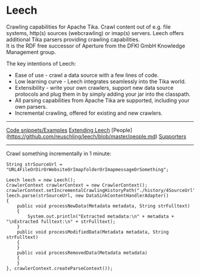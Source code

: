 Leech
=====

Crawling capabilities for Apache Tika. Crawl content out of e.g. file systems, http(s) sources (webcrawling) or imap(s) servers. Leech offers additional Tika parsers providing crawling capabilities.  
It is the RDF free successor of Aperture from the DFKI GmbH Knowledge Management group.

The key intentions of Leech:
* Ease of use - crawl a data source with a few lines of code.
* Low learning curve - Leech integrates seamlessly into the Tika world.
* Extensibility - write your own crawlers, support new data source protocols and plug them in by simply adding your jar into the classpath.
* All parsing capabilities from Apache Tika are supported, including your own parsers.
* Incremental crawling, offered for existing and new crawlers.

***
[Code snippets/Examples](https://github.com/reuschling/leech/blob/master/codeSnippets.md) [Extending Leech](https://github.com/reuschling/leech/blob/master/extending.md) [People] (https://github.com/reuschling/leech/blob/master/people.md) [Supporters](https://github.com/reuschling/leech/blob/master/supporters.md)
***
Crawl something incrementally in 1 minute:

    String strSourceUrl = "URL4FileOrDirOrWebsiteOrImapfolderOrImapmessageOrSomething";

    Leech leech = new Leech();
    CrawlerContext crawlerContext = new CrawlerContext();
    crawlerContext.setIncrementalCrawlingHistoryPath("./history/4SourceUrl");
    leech.parse(strSourceUrl, new DataSinkContentHandlerAdapter()
    {
        public void processNewData(Metadata metadata, String strFulltext)
        {
            System.out.println("Extracted metadata:\n" + metadata + "\nExtracted fulltext:\n" + strFulltext);
        }
        public void processModifiedData(Metadata metadata, String strFulltext)
        {
        }
        public void processRemovedData(Metadata metadata)
        {
        }
    }, crawlerContext.createParseContext());
